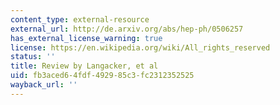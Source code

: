 ```yaml
---
content_type: external-resource
external_url: http://de.arxiv.org/abs/hep-ph/0506257
has_external_license_warning: true
license: https://en.wikipedia.org/wiki/All_rights_reserved
status: ''
title: Review by Langacker, et al
uid: fb3aced6-4fdf-4929-85c3-fc2312352525
wayback_url: ''
---
```

